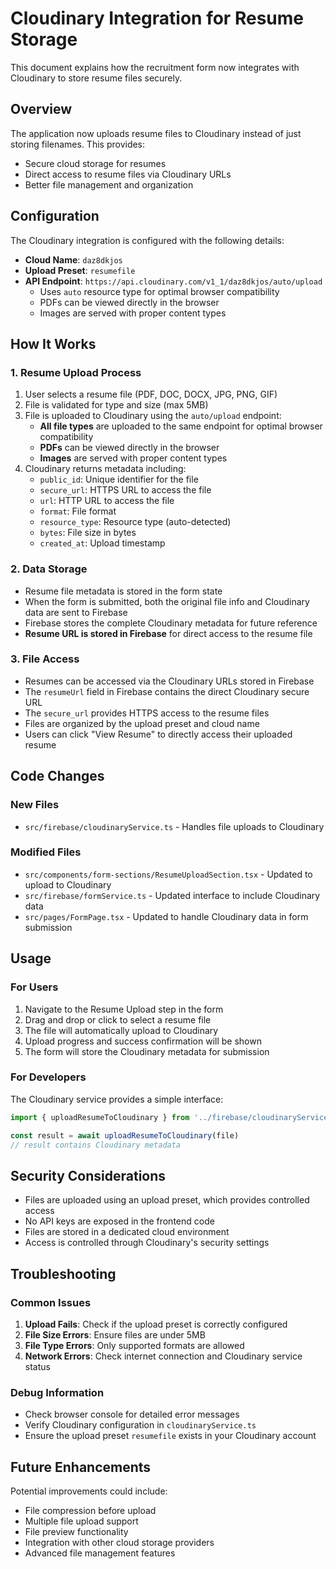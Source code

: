 # Cloudinary Integration for Resume Storage

This document explains how the recruitment form now integrates with Cloudinary to store resume files securely.

## Overview

The application now uploads resume files to Cloudinary instead of just storing filenames. This provides:
- Secure cloud storage for resumes
- Direct access to resume files via Cloudinary URLs
- Better file management and organization

## Configuration

The Cloudinary integration is configured with the following details:
- **Cloud Name**: `daz8dkjos`
- **Upload Preset**: `resumefile`
- **API Endpoint**: `https://api.cloudinary.com/v1_1/daz8dkjos/auto/upload`
  - Uses `auto` resource type for optimal browser compatibility
  - PDFs can be viewed directly in the browser
  - Images are served with proper content types

## How It Works

### 1. Resume Upload Process
1. User selects a resume file (PDF, DOC, DOCX, JPG, PNG, GIF)
2. File is validated for type and size (max 5MB)
3. File is uploaded to Cloudinary using the `auto/upload` endpoint:
   - **All file types** are uploaded to the same endpoint for optimal browser compatibility
   - **PDFs** can be viewed directly in the browser
   - **Images** are served with proper content types
4. Cloudinary returns metadata including:
   - `public_id`: Unique identifier for the file
   - `secure_url`: HTTPS URL to access the file
   - `url`: HTTP URL to access the file
   - `format`: File format
   - `resource_type`: Resource type (auto-detected)
   - `bytes`: File size in bytes
   - `created_at`: Upload timestamp

### 2. Data Storage
- Resume file metadata is stored in the form state
- When the form is submitted, both the original file info and Cloudinary data are sent to Firebase
- Firebase stores the complete Cloudinary metadata for future reference
- **Resume URL is stored in Firebase** for direct access to the resume file

### 3. File Access
- Resumes can be accessed via the Cloudinary URLs stored in Firebase
- The `resumeUrl` field in Firebase contains the direct Cloudinary secure URL
- The `secure_url` provides HTTPS access to the resume files
- Files are organized by the upload preset and cloud name
- Users can click "View Resume" to directly access their uploaded resume

## Code Changes

### New Files
- `src/firebase/cloudinaryService.ts` - Handles file uploads to Cloudinary

### Modified Files
- `src/components/form-sections/ResumeUploadSection.tsx` - Updated to upload to Cloudinary
- `src/firebase/formService.ts` - Updated interface to include Cloudinary data
- `src/pages/FormPage.tsx` - Updated to handle Cloudinary data in form submission

## Usage

### For Users
1. Navigate to the Resume Upload step in the form
2. Drag and drop or click to select a resume file
3. The file will automatically upload to Cloudinary
4. Upload progress and success confirmation will be shown
5. The form will store the Cloudinary metadata for submission

### For Developers
The Cloudinary service provides a simple interface:

```typescript
import { uploadResumeToCloudinary } from '../firebase/cloudinaryService'

const result = await uploadResumeToCloudinary(file)
// result contains Cloudinary metadata
```

## Security Considerations

- Files are uploaded using an upload preset, which provides controlled access
- No API keys are exposed in the frontend code
- Files are stored in a dedicated cloud environment
- Access is controlled through Cloudinary's security settings

## Troubleshooting

### Common Issues
1. **Upload Fails**: Check if the upload preset is correctly configured
2. **File Size Errors**: Ensure files are under 5MB
3. **File Type Errors**: Only supported formats are allowed
4. **Network Errors**: Check internet connection and Cloudinary service status

### Debug Information
- Check browser console for detailed error messages
- Verify Cloudinary configuration in `cloudinaryService.ts`
- Ensure the upload preset `resumefile` exists in your Cloudinary account

## Future Enhancements

Potential improvements could include:
- File compression before upload
- Multiple file upload support
- File preview functionality
- Integration with other cloud storage providers
- Advanced file management features

